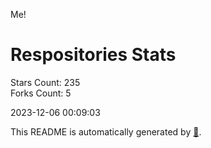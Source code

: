 Me!

# Respositories Stats
Stars Count: 235  
Forks Count: 5

2023-12-06 00:09:03  

This README is automatically generated by [🐰](https://github.com/rnitta/rnitta).
